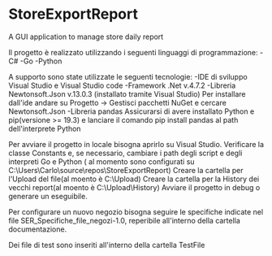 # StoreExportReport
A GUI application to manage store daily report

Il progetto è realizzato utilizzando i seguenti linguaggi di programmazione:
-C#
-Go
-Python

A supporto sono state utilizzate le seguenti tecnologie:
-IDE di sviluppo Visual Studio e Visual Studio code
-Framework .Net v.4.7.2
-Libreria Newtonsoft.Json v.13.0.3 (installato tramite Visual Studio)
 Per installare dall'ide andare su Progetto -> Gestisci pacchetti NuGet e cercare Newtonsoft.Json
-Libreria pandas
 Assicurarsi di avere installato Python e pip(versione >= 19.3) e lanciare il comando pip install pandas al path dell'interprete Python

Per avviare il progetto in locale bisogna aprirlo su Visual Studio.
Verificare la classe Constants e, se necessario, cambiare i path degli script e degli interpreti Go e Python ( al momento sono configurati su C:\Users\Carlo\source\repos\StoreExportReport\)
Creare la cartella per l'Upload del file(al moento è C:\Upload\)
Creare la cartella per la History dei vecchi report(al moento è C:\Upload\History\)
Avviare il progetto in debug o generare un eseguibile.

Per configurare un nuovo negozio bisogna seguire le specifiche indicate nel file SER_Specifiche_file_negozi-1.0, reperibile all'interno della cartella documentazione.

Dei file di test sono inseriti all'interno della cartella TestFile
